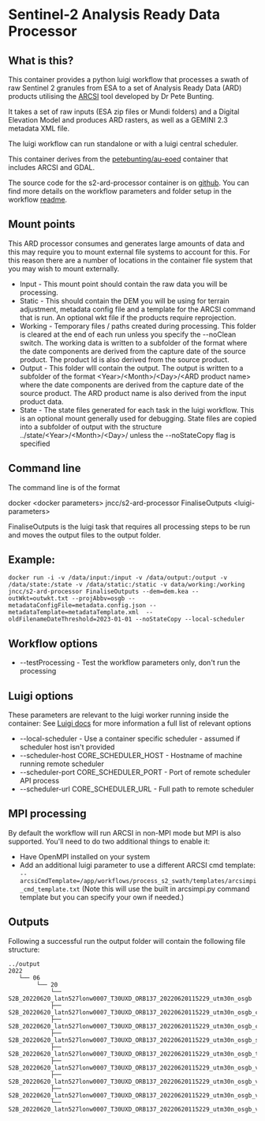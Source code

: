 # Sentinel-2 Analysis Ready Data Processor

## What is this?

This container provides a python luigi workflow that processes a swath of raw Sentinel 2 granules from ESA to a set of Analysis Ready Data (ARD) products utilising the [ARCSI](http://remotesensing.info/arcsi/) tool developed by Dr Pete Bunting.

It takes a set of raw inputs (ESA zip files or Mundi folders) and a Digital Elevation Model and produces ARD rasters, as well as a GEMINI 2.3 metadata XML file.

The luigi workflow can run standalone or with a luigi central scheduler.

This container derives from the [petebunting/au-eoed](https://hub.docker.com/r/petebunting/au-eoed) container that includes ARCSI and GDAL.

The source code for the s2-ard-processor container is on [github](https://github.com/jncc/s2-ard-processor). You can find more details on the workflow parameters and folder setup in the workflow [readme](https://github.com/jncc/s2-ard-processor/blob/master/workflow/app/workflows/README.md).

## Mount points

This ARD processor consumes and generates large amounts of data and this may require you to mount external file systems to account for this. For this reason there are a number of locations in the container file system that you may wish to mount externally.

* Input - This mount point should contain the raw data you will be processing.
* Static - This should contain the DEM you will be using for terrain adjustment, metadata config file and a template for the ARCSI command that is run. An optional wkt file if the products require reprojection.
* Working - Temporary files / paths created during processing. This folder is cleared at the end of each run unless you specify the --noClean switch.  The working data is written to a subfolder of the format <productId> where the date components are derived from the capture date of the source product. The product Id is also derived from the source product.
* Output - This folder wlll contain the output. The output is written to a subfolder of the format \<Year>/\<Month>/\<Day>/\<ARD product name> where the date components are derived from the capture date of the source product. The ARD product name is also derived from the input product data.
* State - The state files generated for each task in the luigi workflow. This is an optional mount generally used for debugging. State files are copied into a subfolder of output with the structure ../state/\<Year>/\<Month>/\<Day>/<productId> unless the --noStateCopy flag is specified

## Command line

The command line is of the format 

docker \<docker parameters> jncc/s2-ard-processor FinaliseOutputs \<luigi-parameters>

FinaliseOutputs is the luigi task that requires all processing steps to be run and moves the output files to the output folder.

## Example:

    docker run -i -v /data/input:/input -v /data/output:/output -v /data/state:/state -v /data/static:/static -v data/working:/working jncc/s2-ard-processor FinaliseOutputs --dem=dem.kea --outWkt=outwkt.txt --projAbbv=osgb --metadataConfigFile=metadata.config.json --metadataTemplate=metadataTemplate.xml  --oldFilenameDateThreshold=2023-01-01 --noStateCopy --local-scheduler

## Workflow options

* --testProcessing - Test the workflow parameters only, don't run the processing

## Luigi options

These parameters are relevant to the luigi worker running inside the container: See [Luigi docs](https://luigi.readthedocs.io/en/stable/configuration.html#core) for more information a full list of relevant options

* --local-scheduler - Use a container specific scheduler - assumed if scheduler host isn't provided
* --scheduler-host CORE_SCHEDULER_HOST - Hostname of machine running remote scheduler
* --scheduler-port CORE_SCHEDULER_PORT - Port of remote scheduler API process
* --scheduler-url CORE_SCHEDULER_URL - Full path to remote scheduler

## MPI processing

By default the workflow will run ARCSI in non-MPI mode but MPI is also supported. You'll need to do two additional things to enable it:

* Have OpenMPI installed on your system
* Add an additional luigi parameter to use a different ARCSI cmd template: `--arcsiCmdTemplate=/app/workflows/process_s2_swath/templates/arcsimpi_cmd_template.txt` (Note this will use the built in arcsimpi.py command template but you can specify your own if needed.)

## Outputs

Following a successful run the output folder will contain the following file structure:

    ../output
    2022
       └── 06
            └── 20
                └── S2B_20220620_latn527lonw0007_T30UXD_ORB137_20220620115229_utm30n_osgb
                ├── S2B_20220620_latn527lonw0007_T30UXD_ORB137_20220620115229_utm30n_osgb_clouds.tif
                ├── S2B_20220620_latn527lonw0007_T30UXD_ORB137_20220620115229_utm30n_osgb_clouds_prob.tif
                ├── S2B_20220620_latn527lonw0007_T30UXD_ORB137_20220620115229_utm30n_osgb_sat.tif
                ├── S2B_20220620_latn527lonw0007_T30UXD_ORB137_20220620115229_utm30n_osgb_toposhad.tif
                ├── S2B_20220620_latn527lonw0007_T30UXD_ORB137_20220620115229_utm30n_osgb_valid.tif
                ├── S2B_20220620_latn527lonw0007_T30UXD_ORB137_20220620115229_utm30n_osgb_vmsk_sharp_rad_srefdem_stdsref.tif
                ├── S2B_20220620_latn527lonw0007_T30UXD_ORB137_20220620115229_utm30n_osgb_vmsk_sharp_rad_srefdem_stdsref_meta.xml
                └── S2B_20220620_latn527lonw0007_T30UXD_ORB137_20220620115229_utm30n_osgb_vmsk_sharp_rad_srefdem_stdsref_thumbnail.jpg

